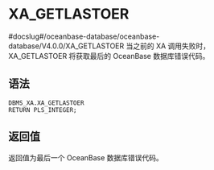XA_GETLASTOER 
==================================
#docslug#/oceanbase-database/oceanbase-database/V4.0.0/XA_GETLASTOER
当之前的 XA 调用失败时，XA_GETLASTOER 将获取最后的 OceanBase 数据库错误代码。

语法 
-----------------------

```unknow
DBMS_XA.XA_GETLASTOER 
RETURN PLS_INTEGER;
```



返回值 
------------------------

返回值为最后一个 OceanBase 数据库错误代码。
